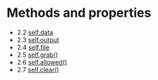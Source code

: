 # Methods and properties

* 2.2 [self.data](methods/data.md)
* 2.3 [self.output](methods/output.md)
* 2.4 [self.file](methods/file.md)
* 2.5 [self.grab()](methods/grab.md)
* 2.6 [self.allowed()](allowed.md)
* 2.7 [self.clear()](clear.md)